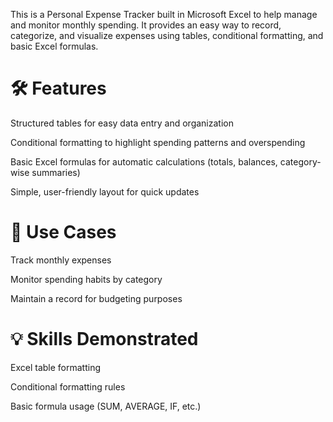 This is a Personal Expense Tracker built in Microsoft Excel to help manage and monitor monthly spending. It provides an easy way to record, categorize, and visualize expenses using tables, conditional formatting, and basic Excel formulas.

# 🛠 Features

Structured tables for easy data entry and organization

Conditional formatting to highlight spending patterns and overspending

Basic Excel formulas for automatic calculations (totals, balances, category-wise summaries)

Simple, user-friendly layout for quick updates

# 🎯 Use Cases

Track monthly expenses

Monitor spending habits by category

Maintain a record for budgeting purposes

# 💡 Skills Demonstrated

Excel table formatting

Conditional formatting rules

Basic formula usage (SUM, AVERAGE, IF, etc.)
